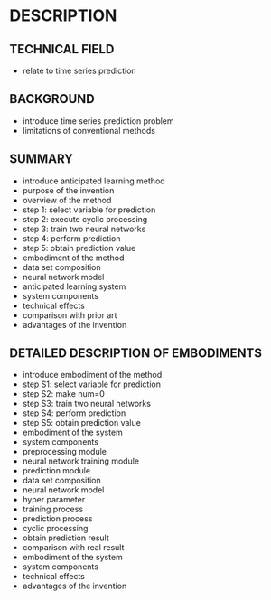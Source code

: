# DESCRIPTION

## TECHNICAL FIELD

- relate to time series prediction

## BACKGROUND

- introduce time series prediction problem
- limitations of conventional methods

## SUMMARY

- introduce anticipated learning method
- purpose of the invention
- overview of the method
- step 1: select variable for prediction
- step 2: execute cyclic processing
- step 3: train two neural networks
- step 4: perform prediction
- step 5: obtain prediction value
- embodiment of the method
- data set composition
- neural network model
- anticipated learning system
- system components
- technical effects
- comparison with prior art
- advantages of the invention

## DETAILED DESCRIPTION OF EMBODIMENTS

- introduce embodiment of the method
- step S1: select variable for prediction
- step S2: make num=0
- step S3: train two neural networks
- step S4: perform prediction
- step S5: obtain prediction value
- embodiment of the system
- system components
- preprocessing module
- neural network training module
- prediction module
- data set composition
- neural network model
- hyper parameter
- training process
- prediction process
- cyclic processing
- obtain prediction result
- comparison with real result
- embodiment of the system
- system components
- technical effects
- advantages of the invention

